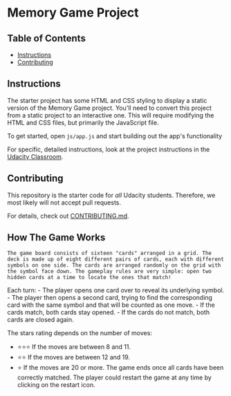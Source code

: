 # Memory Game Project

## Table of Contents

* [Instructions](#instructions)
* [Contributing](#contributing)

## Instructions

The starter project has some HTML and CSS styling to display a static version of the Memory Game project. You'll need to convert this project from a static project to an interactive one. This will require modifying the HTML and CSS files, but primarily the JavaScript file.

To get started, open `js/app.js` and start building out the app's functionality

For specific, detailed instructions, look at the project instructions in the [Udacity Classroom](https://classroom.udacity.com/me).

## Contributing

This repository is the starter code for _all_ Udacity students. Therefore, we most likely will not accept pull requests.

For details, check out [CONTRIBUTING.md](CONTRIBUTING.md).

## How The Game Works
    The game board consists of sixteen "cards" arranged in a grid. The deck is made up of eight different pairs of cards, each with different symbols on one side. The cards are arranged randomly on the grid with the symbol face down. The gameplay rules are very simple: open two hidden cards at a time to locate the ones that match!

Each turn:
    - The player opens one card over to reveal its underlying symbol.
    - The player then opens a second card, trying to find the corresponding card with the same symbol and that will be counted as one move.
    - If the cards match, both cards stay opened.
    - If the cards do not match, both cards are closed again.

The stars rating depends on the number of moves:
- ⭐️⭐️⭐️ If the moves are between 8 and 11.
- ⭐️⭐️ If the moves are between 12 and 19.
- ⭐️ If the moves are 20 or more.
The game ends once all cards have been correctly matched. The player could restart the game at any time by clicking on the restart icon.
